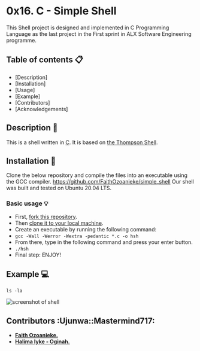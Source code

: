 # 0x16. C - Simple Shell
This Shell project is designed and implemented in C Programming Language as the last project in the First sprint in ALX Software Engineering programme.

## Table of contents :clipboard:
- [Description]
- [Installation]
- [Usage]
- [Example]
- [Contributors]
- [Acknowledgements]
## Description :e-mail:
This is a shell written in [C](https://en.wikipedia.org/wiki/C_(programming_language)).
It is based on [the Thompson Shell](https://en.wikipedia.org/wiki/Thompson_shell).
## Installation :wrench:
Clone the below repository and compile the files into an executable using the GCC compiler.
https://github.com/FaithOzoanieke/simple_shell
Our shell was built and tested on  Ubuntu 20.04 LTS.
### Basic usage :bulb:
- First, [fork this repository](https://docs.github.com/en/github/getting-started-with-github/fork-a-repo).
- Then [clone it to your local machine](https://docs.github.com/en/github/creating-cloning-and-archiving-repositories/cloning-a-repository).
- Create an executable by running the following command:
- `gcc -Wall -Werror -Wextra -pedantic *.c -o hsh`
- From there, type in the following command and press your enter button.
- `./hsh`
- Final step: ENJOY!
## Example :computer:
```
ls -la
```
![screenshot of shell](https://user-images.githubusercontent.com/30075600/114757753-e50c2180-9d64-11eb-95ea-fb9bba776c8c.png)
## Contributors :Ujunwa::Mastermind717:
* [**Faith Ozoanieke.**](https://github.com/FaithOzoanieke)
* [**Halima Iyke - Oginah.**](https://github.com/mastermind717)

